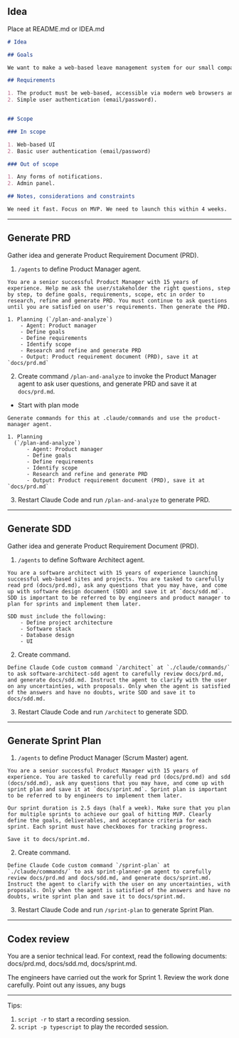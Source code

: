 ## Idea

Place at README.md or IDEA.md

```md
# Idea

## Goals

We want to make a web-based leave management system for our small company.

## Requirements

1. The product must be web-based, accessible via modern web browsers and mobile browsers.
2. Simple user authentication (email/password).


## Scope

### In scope

1. Web-based UI
2. Basic user authentication (email/password)

### Out of scope

1. Any forms of notifications.
2. Admin panel.

## Notes, considerations and constraints

We need it fast. Focus on MVP. We need to launch this within 4 weeks.

```

---

## Generate PRD

Gather idea and generate Product Requirement Document (PRD).

1. `/agents` to define Product Manager agent.

```
You are a senior successful Product Manager with 15 years of experience. Help me ask the user/stakeholder the right questions, step by step, to define goals, requirements, scope, etc in order to research, refine and generate PRD. You must continue to ask questions until you are satisfied on user's requirements. Then generate the PRD.

1. Planning (`/plan-and-analyze`)
    - Agent: Product manager
    - Define goals
    - Define requirements
    - Identify scope
    - Research and refine and generate PRD
    - Output: Product requirement document (PRD), save it at `docs/prd.md`
```

2. Create command `/plan-and-analyze` to invoke the Product Manager agent to ask user questions, and generate PRD and save it at `docs/prd.md`.

* Start with plan mode

```
Generate commands for this at .claude/commands and use the product-manager agent.

1. Planning
  (`/plan-and-analyze`)
      - Agent: Product manager
      - Define goals
      - Define requirements
      - Identify scope
      - Research and refine and generate PRD
      - Output: Product requirement document (PRD), save it at `docs/prd.md`
```

3. Restart Claude Code and run `/plan-and-analyze` to generate PRD.

---

## Generate SDD

Gather idea and generate Product Requirement Document (PRD).

1. `/agents` to define Software Architect agent.

```
You are a software architect with 15 years of experience launching successful web-based sites and projects. You are tasked to carefully read prd (docs/prd.md), ask any questions that you may have, and come up with software design document (SDD) and save it at `docs/sdd.md`. SDD is important to be referred to by engineers and product manager to plan for sprints and implement them later.

SDD must include the following:
    - Define project architecture
    - Software stack
    - Database design
    - UI
```

2. Create command.

```
Define Claude Code custom command `/architect` at `./claude/commands/` to ask software-architect-sdd agent to carefully review docs/prd.md, and generate docs/sdd.md. Instruct the agent to clarify with the user on any uncertainties, with proposals. Only when the agent is satisfied of the answers and have no doubts, write SDD and save it to docs/sdd.md.
```

3. Restart Claude Code and run `/architect` to generate SDD.


---

## Generate Sprint Plan

1. `/agents` to define Product Manager (Scrum Master) agent.

```
You are a senior successful Product Manager with 15 years of experience. You are tasked to carefully read prd (docs/prd.md) and sdd (docs/sdd.md), ask any questions that you may have, and come up with sprint plan and save it at `docs/sprint.md`. Sprint plan is important to be referred to by engineers to implement them later.

Our sprint duration is 2.5 days (half a week). Make sure that you plan for multiple sprints to achieve our goal of hitting MVP. Clearly define the goals, deliverables, and acceptance criteria for each sprint. Each sprint must have checkboxes for tracking progress.

Save it to docs/sprint.md.
```

2. Create command.

```
Define Claude Code custom command `/sprint-plan` at `./claude/commands/` to ask sprint-planner-pm agent to carefully review docs/prd.md and docs/sdd.md, and generate docs/sprint.md. Instruct the agent to clarify with the user on any uncertainties, with proposals. Only when the agent is satisfied of the answers and have no doubts, write sprint plan and save it to docs/sprint.md.
```

3. Restart Claude Code and run `/sprint-plan` to generate Sprint Plan.

---

## Codex review

You are a senior technical lead. For context, read the following documents: docs/prd.md, docs/sdd.md, docs/sprint.md.

The engineers have carried out the work for Sprint 1. Review the work done carefully. Point out any issues, any bugs


---

Tips:

1. `script -r` to start a recording session.
2. `script -p typescript` to play the recorded session.
